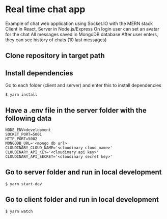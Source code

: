 # Real time chat app

Example of chat web application using Socket.IO with the MERN stack
Client in React, Server in Node.js/Express
On login user can set an avatar for the chat
All messages saved in MongoDB database
After user enters, they can see history of chats (10 last messages)

## Clone repository in target path

## Install dependencies

Go to each folder (client and server) and enter this to install dependencies

    $ yarn install

## Have a .env file in the server folder with the following data

    NODE_ENV=development
    SOCKET_PORT=5001
    HTTP_PORT=5002
    MONGODB_URL='<mongo db url>'
    CLOUDINARY_CLOUD_NAME='<cloudinary cloud name>'
    CLOUDINARY_API_KEY='<cloudinary api key>'
    CLOUDINARY_API_SECRET='<cloudinary secret key>'

## Go to server folder and run in local development

    $ yarn start-dev

## Go to client folder and run in local development

    $ yarn watch
